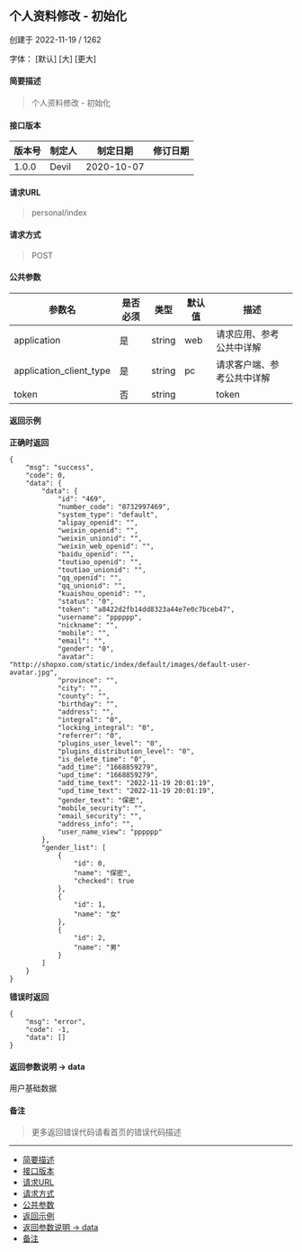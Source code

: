 ## 个人资料修改 - 初始化

创建于 2022-11-19 / 1262

字体： \[默认\] \[大\] \[更大\]

#### 简要描述

> 个人资料修改 - 初始化

#### 接口版本

| 版本号 | 制定人 | 制定日期 | 修订日期 |
| --- | --- | --- | --- |
| 1.0.0 | Devil | 2020-10-07 |  |

#### 请求URL

> personal/index

#### 请求方式

> POST

#### 公共参数

| 参数名 | 是否必须 | 类型 | 默认值 | 描述 |
| --- | --- | --- | --- | --- |
| application | 是 | string | web | 请求应用、参考公共中详解 |
| application\_client\_type | 是 | string | pc | 请求客户端、参考公共中详解 |
| token | 否 | string |  | token |

#### 返回示例

**正确时返回**

```
{
    "msg": "success",
    "code": 0,
    "data": {
        "data": {
            "id": "469",
            "number_code": "8732997469",
            "system_type": "default",
            "alipay_openid": "",
            "weixin_openid": "",
            "weixin_unionid": "",
            "weixin_web_openid": "",
            "baidu_openid": "",
            "toutiao_openid": "",
            "toutiao_unionid": "",
            "qq_openid": "",
            "qq_unionid": "",
            "kuaishou_openid": "",
            "status": "0",
            "token": "a8422d2fb14dd8323a44e7e0c7bceb47",
            "username": "pppppp",
            "nickname": "",
            "mobile": "",
            "email": "",
            "gender": "0",
            "avatar": "http://shopxo.com/static/index/default/images/default-user-avatar.jpg",
            "province": "",
            "city": "",
            "county": "",
            "birthday": "",
            "address": "",
            "integral": "0",
            "locking_integral": "0",
            "referrer": "0",
            "plugins_user_level": "0",
            "plugins_distribution_level": "0",
            "is_delete_time": "0",
            "add_time": "1668859279",
            "upd_time": "1668859279",
            "add_time_text": "2022-11-19 20:01:19",
            "upd_time_text": "2022-11-19 20:01:19",
            "gender_text": "保密",
            "mobile_security": "",
            "email_security": "",
            "address_info": "",
            "user_name_view": "pppppp"
        },
        "gender_list": [
            {
                "id": 0,
                "name": "保密",
                "checked": true
            },
            {
                "id": 1,
                "name": "女"
            },
            {
                "id": 2,
                "name": "男"
            }
        ]
    }
}
```

**错误时返回**

```
{
    "msg": "error",
    "code": -1,
    "data": []
}
```

#### 返回参数说明 -> data

用户基础数据

#### 备注

> 更多返回错误代码请看首页的错误代码描述

* * *

+   [简要描述](#nav-0-H4)
+   [接口版本](#nav-2-H4)
+   [请求URL](#nav-3-H4)
+   [请求方式](#nav-4-H4)
+   [公共参数](#nav-5-H4)
+   [返回示例](#nav-6-H4)
+   [返回参数说明 -> data](#nav-7-H4)
+   [备注](#nav-8-H4)